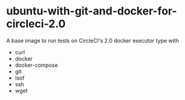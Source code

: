 # ubuntu-with-git-and-docker-for-circleci-2.0

A base image to run tests on CircleCI's 2.0 docker executor type with

- curl
- docker
- docker-compose
- git
- lsof
- ssh
- wget
